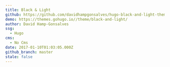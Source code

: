 ```yaml
---
title: Black & Light
github: https://github.com/davidhampgonsalves/hugo-black-and-light-theme
demo: https://themes.gohugo.io//theme/black-and-light/
author: David Hamp-Gonsalves
ssg:
  - Hugo
cms:
  - No Cms
date: 2017-01-10T01:03:05.000Z
github_branch: master
stale: false
---
```

